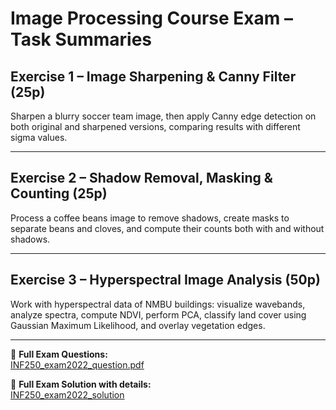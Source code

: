 # Image Processing Course Exam – Task Summaries

## Exercise 1 – Image Sharpening & Canny Filter (25p)
Sharpen a blurry soccer team image, then apply Canny edge detection on both original and sharpened versions, comparing results with different sigma values.

---

## Exercise 2 – Shadow Removal, Masking & Counting (25p)
Process a coffee beans image to remove shadows, create masks to separate beans and cloves, and compute their counts both with and without shadows.

---

## Exercise 3 – Hyperspectral Image Analysis (50p)
Work with hyperspectral data of NMBU buildings: visualize wavebands, analyze spectra, compute NDVI, perform PCA, classify land cover using Gaussian Maximum Likelihood, and overlay vegetation edges.

---

📄 **Full Exam Questions:**  
[INF250_exam2022_question.pdf](https://github.com/mahrin/INF250_image_processing/blob/f1c4c5aef72aecb377ad396dbd3c2aa848f30110/Assignments/Exam2022_Code/questions_with_images/INF250_exam2022_question.pdf)




📄 **Full Exam Solution with details:**  
[INF250_exam2022_solution](https://github.com/mahrin/INF250_image_processing/tree/f1c4c5aef72aecb377ad396dbd3c2aa848f30110/Assignments/Exam2022_Code/solutions_with_comments)


